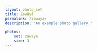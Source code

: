 ```yaml
---
layout: photo_set
title: Zawāyā
permalink: /zawaya/
description: "An example photo gallery."

photos:
    set: zawaya
    size: 3
---
```


